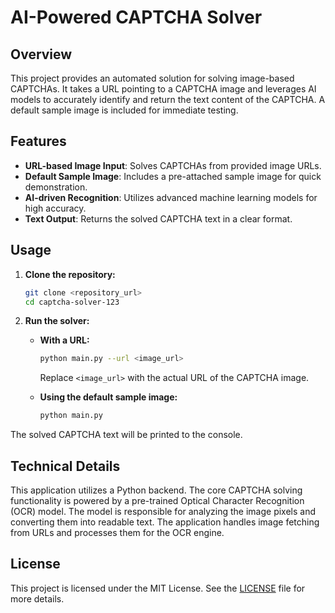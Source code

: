 # AI-Powered CAPTCHA Solver

## Overview

This project provides an automated solution for solving image-based CAPTCHAs. It takes a URL pointing to a CAPTCHA image and leverages AI models to accurately identify and return the text content of the CAPTCHA. A default sample image is included for immediate testing.

## Features

*   **URL-based Image Input**: Solves CAPTCHAs from provided image URLs.
*   **Default Sample Image**: Includes a pre-attached sample image for quick demonstration.
*   **AI-driven Recognition**: Utilizes advanced machine learning models for high accuracy.
*   **Text Output**: Returns the solved CAPTCHA text in a clear format.

## Usage

1.  **Clone the repository:**
    ```bash
    git clone <repository_url>
    cd captcha-solver-123
    ```

2.  **Run the solver:**
    *   **With a URL:**
        ```bash
        python main.py --url <image_url>
        ```
        Replace `<image_url>` with the actual URL of the CAPTCHA image.

    *   **Using the default sample image:**
        ```bash
        python main.py
        ```

The solved CAPTCHA text will be printed to the console.

## Technical Details

This application utilizes a Python backend. The core CAPTCHA solving functionality is powered by a pre-trained Optical Character Recognition (OCR) model. The model is responsible for analyzing the image pixels and converting them into readable text. The application handles image fetching from URLs and processes them for the OCR engine.

## License

This project is licensed under the MIT License. See the [LICENSE](LICENSE) file for more details.